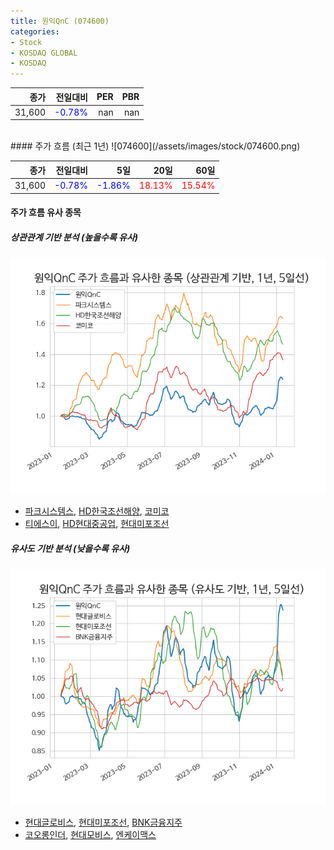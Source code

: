 ```yaml
---
title: 원익QnC (074600)
categories:
- Stock
- KOSDAQ GLOBAL
- KOSDAQ
---
```


|종가|전일대비|PER|PBR|
|---:|-------:|--:|---:|
|31,600|<span style="color: blue">-0.78%</span>|nan|nan|

<!-- more -->
<br>
#### 주가 흐름 (최근 1년)
![074600](/assets/images/stock/074600.png)

|종가|전일대비|5일|20일|60일|
|---:|-------:|--:|---:|---:|
|31,600|<span style="color: blue">-0.78%</span>|<span style="color: blue">-1.86%</span>|<span style="color: red">18.13%</span>|<span style="color: red">15.54%</span>|

<!-- more -->

#### 주가 흐름 유사 종목

##### 상관관계 기반 분석 (높을수록 유사)
![074600](/assets/images/stock/074600_corr.png)
- [파크시스템스](/140860/), [HD한국조선해양](/009540/), [코미코](/183300/)
- [티에스이](/131290/), [HD현대중공업](/329180/), [현대미포조선](/010620/)

##### 유사도 기반 분석 (낮을수록 유사)	
![074600](/assets/images/stock/074600_sim.png)
- [현대글로비스](/086280/), [현대미포조선](/010620/), [BNK금융지주](/138930/)
- [코오롱인더](/120110/), [현대모비스](/012330/), [엔케이맥스](/182400/)